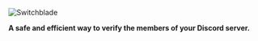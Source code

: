 ![Switchblade](https://i.imgur.com/6YZEmJ4.png)

**A safe and efficient way to verify the members of your Discord server.**
